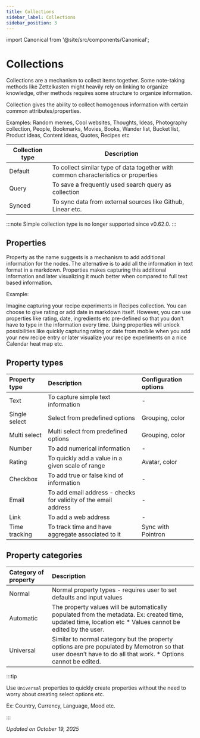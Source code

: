 ```yaml
---
title: Collections
sidebar_label: Collections
sidebar_position: 3
---
```

import Canonical from '@site/src/components/Canonical';

<Canonical path="/features/collections" />

# Collections

Collections are a mechanism to collect items together. Some note-taking methods like Zettelkasten might heavily rely on linking to organize knowledge, other methods requires some structure to organize information.

Collection gives the ability to collect homogenous information with certain common attributes/properties.

Examples: 
Random memes, Cool websites, Thoughts, Ideas, Photography collection, People, Bookmarks, Movies, Books, Wander list, Bucket list, Product ideas, Content ideas, Quotes, Recipes etc



| Collection type | Description |
|----------------|-------------|
| Default | To collect similar type of data together with common characteristics or properties |
| Query | To save a frequently used search query as collection |
| Synced | To sync data from external sources like Github, Linear etc. |


:::note
Simple collection type is no longer supported since v0.62.0.
:::




<!-- :::tip

Assign singular name in settings for typed collections if you create a capture shortcut.

::: -->

## Properties

Property as the name suggests is a mechanism to add additional information for the nodes. The alternative is to add all the information in text format in a markdown. Properties makes capturing this additional information and later visualizing it much better when compared to full text based information.

Example:

Imagine capturing your recipe experiments in Recipes collection. You can choose to give rating or add date in markdown itself. However, you can use properties like rating, date, ingredients etc pre-defined so that you don't have to type in the information every time. Using properties will unlock possibilities like quickly capturing rating or date from mobile when you add your new recipe entry or later visualize your recipe experiments on a nice Calendar heat map etc.

## Property types

| Property type            | Description                                                      | Configuration options        |
|:-------------------------|:-----------------------------------------------------------------|:------------------------------|
| Text                     | To capture simple text information                               | -                             |
| Single select            | Select from predefined options                                   | Grouping, color  |
| Multi select             | Multi select from predefined options                             | Grouping, color |
| Number                   | To add numerical information                                     | -                 |
| Rating                   | To quickly add a value in a given scale of range                 | Avatar, color     |
| Checkbox                 | To add true or false kind of information                         | -                 |
| Email                    | To add email address - checks for validity of the email address  | -                             |
| Link                     | To add a web address                                             | -                             |
| Time tracking            | To track time and have aggregate associated to it                | Sync with Pointron            |


## Property categories

| Category of property     | Description                                                      |
|:-------------------------|:-----------------------------------------------------------------|
| Normal    | Normal property types - requires user to set defaults and input values                             | 
| Automatic | The property values will be automatically populated from the metadata. Ex: created time, updated time, location etc * Values cannot be edited by the user.| 
| Universal | Similar to normal category but the property options are pre populated by Memotron so that user doesn’t have to do all that work. * Options cannot be edited.| 

:::tip

Use ```Universal``` properties to quickly create properties without the need to worry about creating select options etc.

Ex: Country, Currency, Language, Mood etc.

:::



*Updated on October 19, 2025* 